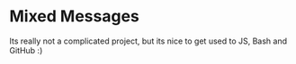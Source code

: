 Mixed Messages
==============

Its really not a complicated project, but its nice to get used to JS, Bash and GitHub :)
